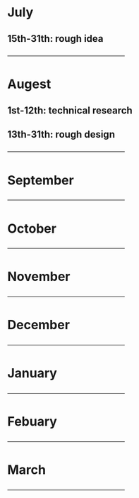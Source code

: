 # July

## 15th-31th: rough idea

———————————————————

# Augest

## 1st-12th: technical research

## 13th-31th: rough design

———————————————————

# September

———————————————————

# October

———————————————————

# November

———————————————————

# December

———————————————————

# January

———————————————————

# Febuary

———————————————————

# March

———————————————————


